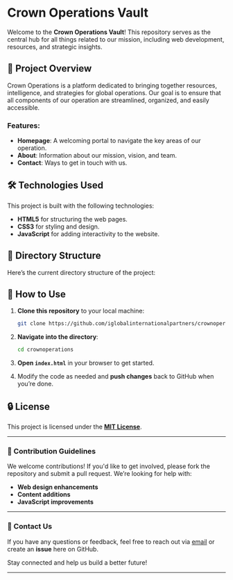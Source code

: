 # Crown Operations Vault

Welcome to the **Crown Operations Vault**! This repository serves as the central hub for all things related to our mission, including web development, resources, and strategic insights.

## 🚀 Project Overview

Crown Operations is a platform dedicated to bringing together resources, intelligence, and strategies for global operations. Our goal is to ensure that all components of our operation are streamlined, organized, and easily accessible.

### Features:
- **Homepage**: A welcoming portal to navigate the key areas of our operation.
- **About**: Information about our mission, vision, and team.
- **Contact**: Ways to get in touch with us.

## 🛠 Technologies Used

This project is built with the following technologies:
- **HTML5** for structuring the web pages.
- **CSS3** for styling and design.
- **JavaScript** for adding interactivity to the website.

## 📂 Directory Structure

Here’s the current directory structure of the project:









## 📜 How to Use

1. **Clone this repository** to your local machine:
    ```bash
    git clone https://github.com/iglobalinternationalpartners/crownoperations.git
    ```

2. **Navigate into the directory**:
    ```bash
    cd crownoperations
    ```

3. **Open `index.html`** in your browser to get started.

4. Modify the code as needed and **push changes** back to GitHub when you’re done.

## 🔒 License

This project is licensed under the **[MIT License](LICENSE)**.

---

### 🙌 Contribution Guidelines

We welcome contributions! If you'd like to get involved, please fork the repository and submit a pull request. We’re looking for help with:
- **Web design enhancements**
- **Content additions**
- **JavaScript improvements**

---

### 📱 Contact Us

If you have any questions or feedback, feel free to reach out via [email](mailto:contact@crownoperations.com) or create an **issue** here on GitHub.

Stay connected and help us build a better future!

---